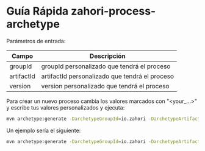 # Guía Rápida zahori-process-archetype

Parámetros de entrada:

| Campo | Descripción |
| ------ | ------ |
| groupId | groupId personalizado que tendrá el proceso |
| artifactId | artifactId personalizado que tendrá el proceso |
| version | version personalizado que tendrá el proceso |


Para crear un nuevo proceso cambia los valores marcados con "<your_...>" y escribe tus valores personalizados y ejecuta:

```sh
mvn archetype:generate -DarchetypeGroupId=io.zahori -DarchetypeArtifactId=zahori-process-archetype -DarchetypeVersion=1.0.19 -DgroupId=<your_groupId> -DartifactId=<your_artifactid> -Dversion=<your_version>
```

Un ejemplo sería el siguiente:

```sh
mvn archetype:generate -DarchetypeGroupId=io.zahori -DarchetypeArtifactId=zahori-process-archetype -DarchetypeVersion=1.0.19 -DgroupId=my.domain.zahori -DartifactId=process-example -Dversion=1.0.0-SNAPSHOT
```

